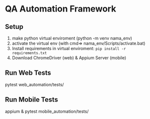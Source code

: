 # QA Automation Framework
## Setup

1. make python virtual enviroment (python -m venv nama_env)
2. activate the virtual env (with cmd=> nama_env/Scripts/activate.bat)
3. Install requirements in virtual enviroment: `pip install -r requirements.txt`
4. Download ChromeDriver (web) & Appium Server (mobile)

## Run Web Tests
pytest web_automation/tests/

## Run Mobile Tests
appium & pytest mobile_automation/tests/
